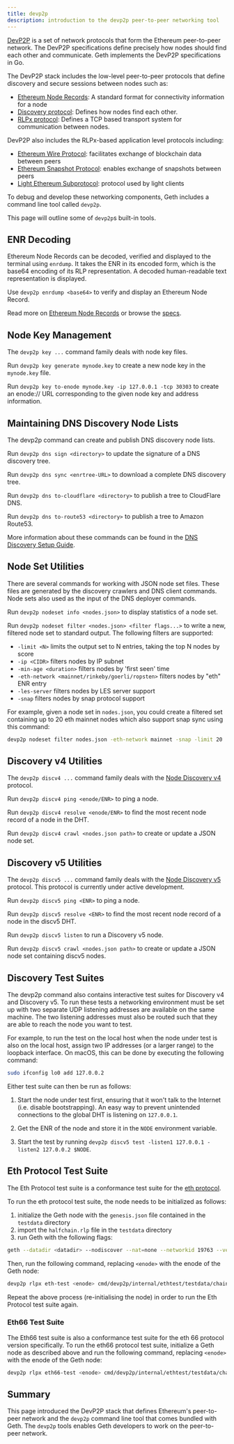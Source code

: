 ```yaml
---
title: devp2p
description: introduction to the devp2p peer-to-peer networking tool
---
```


[DevP2P](https://github.com/ethereum/devp2p) is a set of network protocols that form the Ethereum peer-to-peer network. The DevP2P specifications define precisely how nodes should find each other and communicate. Geth implements the DevP2P specifications in Go.

The DevP2P stack includes the low-level peer-to-peer protocols that define discovery and secure sessions between nodes such as:

- [Ethereum Node Records](https://github.com/ethereum/devp2p/blob/master/enr.md): A standard format for connectivity information for a node
- [Discovery protocol](https://github.com/ethereum/devp2p/blob/master/discv4.md): Defines how nodes find each other.
- [RLPx protocol](https://github.com/ethereum/devp2p/blob/master/rlpx.md): Defines a TCP based transport system for communication between nodes.

DevP2P also includes the RLPx-based application level protocols including:

- [Ethereum Wire Protocol](https://github.com/ethereum/devp2p/blob/master/caps/eth.md): facilitates exchange of blockchain data between peers
- [Ethereum Snapshot Protocol](https://github.com/ethereum/devp2p/blob/master/caps/snap.md): enables exchange of snapshots between peers
- [Light Ethereum Subprotocol](https://github.com/ethereum/devp2p/blob/master/caps/les.md): protocol used by light clients

To debug and develop these networking components, Geth includes a command line tool called `devp2p`.

This page will outline some of `devp2p`s built-in tools.

## ENR Decoding

Ethereum Node Records can be decoded, verified and displayed to the terminal using `enrdump`. It takes the ENR in its encoded form, which is the base64 encoding of its RLP representation. A decoded human-readable text representation is displayed.

Use `devp2p enrdump <base64>` to verify and display an Ethereum Node Record.

Read more on [Ethereum Node Records](https://ethereum.org/en/developers/docs/networking-layer/network-addresses/#enr) or browse the [specs](https://github.com/ethereum/devp2p/blob/591edbd36eb57280384d07373a818c00bddf3b31/enr.md).

## Node Key Management

The `devp2p key ...` command family deals with node key files.

Run `devp2p key generate mynode.key` to create a new node key in the `mynode.key` file.

Run `devp2p key to-enode mynode.key -ip 127.0.0.1 -tcp 30303` to create an enode:// URL corresponding to the given node key and address information.

## Maintaining DNS Discovery Node Lists

The devp2p command can create and publish DNS discovery node lists.

Run `devp2p dns sign <directory>` to update the signature of a DNS discovery tree.

Run `devp2p dns sync <enrtree-URL>` to download a complete DNS discovery tree.

Run `devp2p dns to-cloudflare <directory>` to publish a tree to CloudFlare DNS.

Run `devp2p dns to-route53 <directory>` to publish a tree to Amazon Route53.

More information about these commands can be found in the [DNS Discovery Setup Guide](https://geth.ethereum.org/docs/developers/dns-discovery-setup).

## Node Set Utilities

There are several commands for working with JSON node set files. These files are generated by the discovery crawlers and DNS client commands. Node sets also used as the input of the DNS deployer commands.

Run `devp2p nodeset info <nodes.json>` to display statistics of a node set.

Run `devp2p nodeset filter <nodes.json> <filter flags...>` to write a new, filtered node set to standard output. The following filters are supported:

- `-limit <N>` limits the output set to N entries, taking the top N nodes by score
- `-ip <CIDR>` filters nodes by IP subnet
- `-min-age <duration>` filters nodes by 'first seen' time
- `-eth-network <mainnet/rinkeby/goerli/ropsten>` filters nodes by "eth" ENR entry
- `-les-server` filters nodes by LES server support
- `-snap` filters nodes by snap protocol support

For example, given a node set in `nodes.json`, you could create a filtered set containing up to 20 eth mainnet nodes which also support snap sync using this command:

```sh
devp2p nodeset filter nodes.json -eth-network mainnet -snap -limit 20
```

## Discovery v4 Utilities

The `devp2p discv4 ...` command family deals with the [Node Discovery v4](https://github.com/ethereum/devp2p/tree/master/discv4.md) protocol.

Run `devp2p discv4 ping <enode/ENR>` to ping a node.

Run `devp2p discv4 resolve <enode/ENR>` to find the most recent node record of a node in the DHT.

Run `devp2p discv4 crawl <nodes.json path>` to create or update a JSON node set.

## Discovery v5 Utilities

The `devp2p discv5 ...` command family deals with the [Node Discovery v5](https://github.com/ethereum/devp2p/tree/master/discv5/discv5.md) protocol. This protocol is currently under active development.

Run `devp2p discv5 ping <ENR>` to ping a node.

Run `devp2p discv5 resolve <ENR>` to find the most recent node record of a node in the discv5 DHT.

Run `devp2p discv5 listen` to run a Discovery v5 node.

Run `devp2p discv5 crawl <nodes.json path>` to create or update a JSON node set containing discv5 nodes.

## Discovery Test Suites

The devp2p command also contains interactive test suites for Discovery v4 and Discovery v5. To run these tests a networking environment must be set up with two separate UDP listening addresses are available on the same machine. The two listening addresses must also be routed such
that they are able to reach the node you want to test.

For example, to run the test on the local host when the node under test is also on the local host, assign two IP addresses (or a larger range) to the loopback interface. On macOS, this can be done by executing the following command:

```sh
sudo ifconfig lo0 add 127.0.0.2
```

Either test suite can then be run as follows:

1. Start the node under test first, ensuring that it won't talk to the Internet (i.e. disable bootstrapping). An easy way to prevent unintended connections to the global DHT is listening on `127.0.0.1`.

2. Get the ENR of the node and store it in the `NODE` environment variable.

3. Start the test by running `devp2p discv5 test -listen1 127.0.0.1 -listen2 127.0.0.2 $NODE`.

## Eth Protocol Test Suite

The Eth Protocol test suite is a conformance test suite for the [eth protocol](https://github.com/ethereum/devp2p/blob/master/caps/eth.md).

To run the eth protocol test suite, the node needs to be initialized as follows:

1. initialize the Geth node with the `genesis.json` file contained in the `testdata` directory
2. import the `halfchain.rlp` file in the `testdata` directory
3. run Geth with the following flags:

```sh
geth --datadir <datadir> --nodiscover --nat=none --networkid 19763 --verbosity 5
```

Then, run the following command, replacing `<enode>` with the enode of the Geth node:

```sh
devp2p rlpx eth-test <enode> cmd/devp2p/internal/ethtest/testdata/chain.rlp cmd/devp2p/internal/ethtest/testdata/genesis.json
```

Repeat the above process (re-initialising the node) in order to run the Eth Protocol test suite again.

### Eth66 Test Suite

The Eth66 test suite is also a conformance test suite for the eth 66 protocol version specifically. To run the eth66 protocol test suite, initialize a Geth node as described above and run the following command, replacing `<enode>` with the enode of the Geth node:

```sh
devp2p rlpx eth66-test <enode> cmd/devp2p/internal/ethtest/testdata/chain.rlp cmd/devp2p/internal/ethtest/testdata/genesis.json
```

## Summary

This page introduced the DevP2P stack that defines Ethereum's peer-to-peer network and the `devp2p` command line tool that comes bundled with Geth. The `devp2p` tools enables Geth developers to work on the peer-to-peer network.
